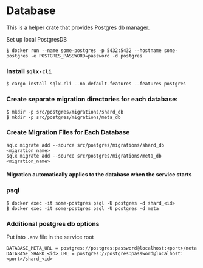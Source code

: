 # Database

This is a helper crate that provides Postgres db manager.

Set up local PostgresDB
```
$ docker run --name some-postgres -p 5432:5432 --hostname some-postgres -e POSTGRES_PASSWORD=password -d postgres
```


### Install `sqlx-cli`
```
$ cargo install sqlx-cli --no-default-features --features postgres
```

### Create separate migration directories for each database:
```
$ mkdir -p src/postgres/migrations/shard_db
$ mkdir -p src/postgres/migrations/meta_db
```

### Create Migration Files for Each Database
```
sqlx migrate add --source src/postgres/migrations/shard_db <migration_name>
sqlx migrate add --source src/postgres/migrations/meta_db <migration_name>
```
#### Migration automatically applies to the database when the service starts

### psql
```
$ docker exec -it some-postgres psql -U postgres -d shard_<id>
$ docker exec -it some-postgres psql -U postgres -d meta
```

### Additional postgres db options
Put into `.env` file in the service root
```
DATABASE_META_URL = postgres://postgres:password@localhost:<port>/meta
DATABASE_SHARD_<id>_URL = postgres://postgres:password@localhost:<port>/shard_<id>
```
